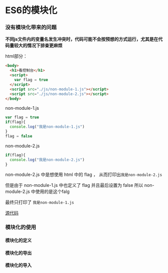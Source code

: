 # ES6的模块化

### 没有模块化带来的问题

**不同js文件内的变量名发生冲突时，代码可能不会按预想的方式运行，尤其是在代码量较大的情况下排查更麻烦**

html部分：

```html
<body>
  <h1>看控制台</h1>
  <script>
    var flag = true
  </script>
  <script src="./js/non-module-1.js"></script>
  <script src="./js/non-module-2.js"></script>
</body>
```

non-module-1.js

```js
var flag = true
if(flag){
  console.log("我是non-module-1.js")
}
flag = false
```

non-module-2.js

```js
if(flag){
  console.log("我是non-module-2.js")
}
```

non-module-2.js 中是想使用 html 中的 flag ， 从而打印出`我是non-module-2.js`

但是由于 non-module-1.js 中也定义了 flag 并且最后设置为 false 所以 non-module-2.js 中使用的是这个falg

最终只打印了 `我是non-module-1.js`

[源代码](../demo/05-non-module.html)

### 模块化的使用

#### 模块化的定义

#### 模块化的导出

#### 模块化的导入



